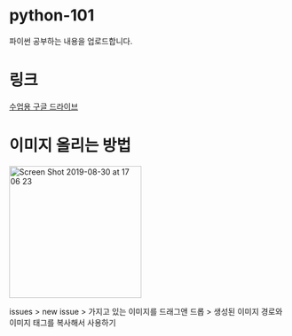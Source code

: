 # python-101
파이썬 공부하는 내용을 업로드합니다.

# 링크


[수업용 구글 드라이브](https://drive.google.com/drive/folders/1JSKY1ORNNaA30A9QLa9TcfgJUuweOfGf) 


# 이미지 올리는 방법


<img width="238" alt="Screen Shot 2019-08-30 at 17 06 23" src="https://user-images.githubusercontent.com/51395335/64004085-8de21a80-cb48-11e9-903c-de94cd63e82b.png">

issues > new issue > 가지고 있는 이미지를 드래그앤 드롭 > 생성된 이미지 경로와 이미지 태그를 복사해서 사용하기
